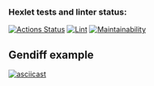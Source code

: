 ### Hexlet tests and linter status:
[![Actions Status](https://github.com/milanych/frontend-project-lvl2/workflows/hexlet-check/badge.svg)](https://github.com/milanych/frontend-project-lvl2/actions) [![Lint](https://github.com/milanych/frontend-project-lvl2/actions/workflows/lint.yml/badge.svg)](https://github.com/milanych/frontend-project-lvl2/actions/workflows/lint.yml) [![Maintainability](https://api.codeclimate.com/v1/badges/6c9b30dbfc686abb4232/maintainability)](https://codeclimate.com/github/milanych/frontend-project-lvl2/maintainability)

## Gendiff example
[![asciicast](https://asciinema.org/a/mhriB8aolThLdm4Mv2XtYa4hQ.svg)](https://asciinema.org/a/mhriB8aolThLdm4Mv2XtYa4hQ)